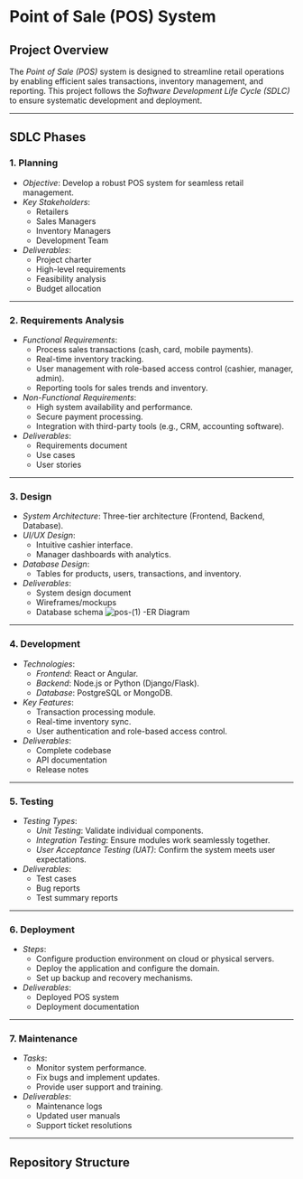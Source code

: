 # Point of Sale (POS) System

## Project Overview
The *Point of Sale (POS)* system is designed to streamline retail operations by enabling efficient sales transactions, inventory management, and reporting. This project follows the *Software Development Life Cycle (SDLC)* to ensure systematic development and deployment.

---

## SDLC Phases

### 1. Planning
- *Objective*: Develop a robust POS system for seamless retail management.
- *Key Stakeholders*: 
  - Retailers
  - Sales Managers
  - Inventory Managers
  - Development Team
- *Deliverables*:
  - Project charter
  - High-level requirements
  - Feasibility analysis
  - Budget allocation

---

### 2. Requirements Analysis
- *Functional Requirements*:
  - Process sales transactions (cash, card, mobile payments).
  - Real-time inventory tracking.
  - User management with role-based access control (cashier, manager, admin).
  - Reporting tools for sales trends and inventory.
- *Non-Functional Requirements*:
  - High system availability and performance.
  - Secure payment processing.
  - Integration with third-party tools (e.g., CRM, accounting software).
- *Deliverables*:
  - Requirements document
  - Use cases
  - User stories

---

### 3. Design
- *System Architecture*: Three-tier architecture (Frontend, Backend, Database).
- *UI/UX Design*:
  - Intuitive cashier interface.
  - Manager dashboards with analytics.
- *Database Design*:
  - Tables for products, users, transactions, and inventory.
- *Deliverables*:
  - System design document
  - Wireframes/mockups
  - Database schema
    ![pos-(1)](https://github.com/user-attachments/assets/3843b4e7-a90b-4a0c-8057-405fe0e2ac54)
    -ER Diagram

---

### 4. Development
- *Technologies*:
  - *Frontend*: React or Angular.
  - *Backend*: Node.js or Python (Django/Flask).
  - *Database*: PostgreSQL or MongoDB.
- *Key Features*:
  - Transaction processing module.
  - Real-time inventory sync.
  - User authentication and role-based access control.
- *Deliverables*:
  - Complete codebase
  - API documentation
  - Release notes

---

### 5. Testing
- *Testing Types*:
  - *Unit Testing*: Validate individual components.
  - *Integration Testing*: Ensure modules work seamlessly together.
  - *User Acceptance Testing (UAT)*: Confirm the system meets user expectations.
- *Deliverables*:
  - Test cases
  - Bug reports
  - Test summary reports

---

### 6. Deployment
- *Steps*:
  - Configure production environment on cloud or physical servers.
  - Deploy the application and configure the domain.
  - Set up backup and recovery mechanisms.
- *Deliverables*:
  - Deployed POS system
  - Deployment documentation

---

### 7. Maintenance
- *Tasks*:
  - Monitor system performance.
  - Fix bugs and implement updates.
  - Provide user support and training.
- *Deliverables*:
  - Maintenance logs
  - Updated user manuals
  - Support ticket resolutions

---

## Repository Structure      
